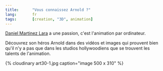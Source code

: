 ```yaml
---
title:      "Vous connaissez Arnold ?"
lang:       fr
tags:       [creation, "3D", animation]
---
```



[Daniel Martinez Lara](http://www.pepeland.com/) a une passion, c'est l'animation par ordinateur.

Découvrez son héros Arnold dans des vidéos et images qui prouvent bien qu'il n'y a pas que dans les studios hollywoodiens que se trouvent les talents de l'animation.

{% cloudinary art30-1.jpg caption="image 500 x 310" %}
